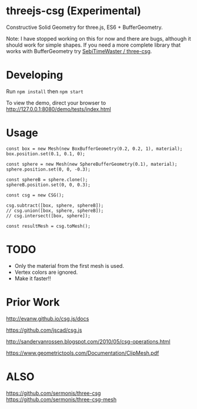 # threejs-csg (Experimental)

Constructive Solid Geometry for three.js, ES6 + BufferGeometry.

Note: I have stopped working on this for now and there are bugs, although it should work for simple shapes. 
If you need a more complete library that works with BufferGeometry try [SebiTimeWaster /
three-csg](https://github.com/SebiTimeWaster/three-csg).
# Developing

Run `npm install` then `npm start`

To view the demo, direct your browser to
http://127.0.0.1:8080/demo/tests/index.html

# Usage

```
const box = new Mesh(new BoxBufferGeometry(0.2, 0.2, 1), material);
box.position.set(0.1, 0.1, 0);

const sphere = new Mesh(new SphereBufferGeometry(0.1), material);
sphere.position.set(0, 0, -0.3);

const sphereB = sphere.clone();
sphereB.position.set(0, 0, 0.3);

const csg = new CSG();

csg.subtract([box, sphere, sphereB]);
// csg.union([box, sphere, sphereB]);
// csg.intersect([box, sphere]);

const resultMesh = csg.toMesh();
```

# TODO

* Only the material from the first mesh is used.
* Vertex colors are ignored.
* Make it faster!! 

# Prior Work

http://evanw.github.io/csg.js/docs

https://github.com/jscad/csg.js

http://sandervanrossen.blogspot.com/2010/05/csg-operations.html

https://www.geometrictools.com/Documentation/ClipMesh.pdf

# ALSO

https://github.com/sermonis/three-csg  
https://github.com/sermonis/three-csg-mesh  

